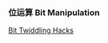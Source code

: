 ### 位运算 Bit Manipulation

[Bit Twiddling Hacks](http://graphics.stanford.edu/~seander/bithacks.html)